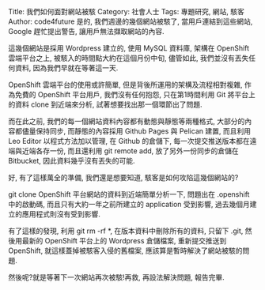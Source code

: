 Title: 我們如何面對網站被駭
Category: 社會人士
Tags: 專題研究, 網站, 駭客
Author: code4future
是的, 我們週邊的幾個網站被駭了, 當用戶連結到這些網站, Google 趕忙提出警告, 讓用戶無法擷取網站的內容.

<!-- PELICAN_END_SUMMARY -->

這幾個網站是採用 Wordpress 建立的, 使用 MySQL 資料庫, 架構在 OpenShift 雲端平台之上, 被駭入的時間點大約在這個月份中旬, 儘管如此, 我們並沒有丟失任何資料, 因為我們早就在等著這一天.

OpenShift 雲端平台的使用或許簡單, 但是背後所運用的架構及流程相對複雜, 作為免費的 OpenShift 平台用戶, 我們沒有任何抱怨, 只在第1時間利用 Git 將平台上的資料 clone 到近端來分析, 試著想要找出那一個環節出了問題.

而在此之前, 我們的每一個網站資料內容都有動態與靜態等兩種格式, 大部分的內容都儘量保持同步, 而靜態的內容採用 Github Pages 與 Pelican 建置, 而且利用 Leo Editor 以程式方法加以管理, 在 Github 的倉儲下, 每一次提交推送版本都在遠端與近端各存一份, 而且還利用 git remote add, 放了另外一份同步的倉儲在 Bitbucket, 因此資料幾乎沒有丟失的可能.

好, 有了這樣萬全的準備, 我們還是想要知道, 駭客是如何攻陷這幾個網站的?

git clone OpenShift 平台網站的資料到近端簡單分析一下, 問題出在 .openshift 中的啟動碼, 而且只有大約一年之前所建立的 application 受到影響, 過去幾個月建立的應用程式則沒有受到影響.

有了這樣的發現, 利用 git rm -rf *, 在版本資料中刪除所有的資料, 只留下 .git, 然後用最新的 OpenShift 平台上的 Wordpress 倉儲檔案, 重新提交推送到 OpenShift, 就這樣蓋掉被駭客入侵的舊檔案, 應該算是暫時解決了網站被駭的問題.

然後呢?就是等著下一次網站再次被駭!再救, 再設法解決問題, 報告完畢.
